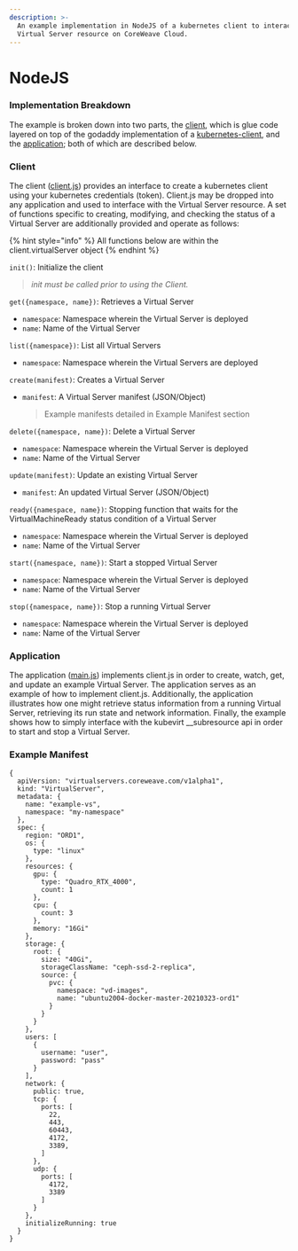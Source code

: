 ```yaml
---
description: >-
  An example implementation in NodeJS of a kubernetes client to interact with a
  Virtual Server resource on CoreWeave Cloud.
---
```


# NodeJS

### Implementation Breakdown

The example is broken down into two parts, the [client](https://github.com/coreweave/kubernetes-cloud/blob/master/virtual-server/examples/nodejs/client.js), which is glue code layered on top of the godaddy implementation of a [kubernetes-client](https://github.com/godaddy/kubernetes-client), and the [application](https://github.com/coreweave/kubernetes-cloud/blob/master/virtual-server/examples/nodejs/main.js); both of which are described below.

### Client

The client \([client.js](https://github.com/coreweave/kubernetes-cloud/blob/master/virtual-server/examples/nodejs/client.js)\) provides an interface to create a kubernetes client using your kubernetes credentials \(token\). Client.js may be dropped into any application and used to interface with the Virtual Server resource. A set of functions specific to creating, modifying, and checking the status of a Virtual Server are additionally provided and operate as follows:

{% hint style="info" %}
All functions below are within the client.virtualServer object
{% endhint %}

`init()`: Initialize the client

> _init must be called prior to using the Client._

`get({namespace, name})`: Retrieves a Virtual Server

* `namespace`: Namespace wherein the Virtual Server is deployed
* `name`: Name of the Virtual Server

`list({namespace})`: List all Virtual Servers

* `namespace`: Namespace wherein the Virtual Servers are deployed

`create(manifest)`: Creates a Virtual Server

* `manifest`: A Virtual Server manifest \(JSON/Object\)

  > Example manifests detailed in Example Manifest section

`delete({namespace, name})`: Delete a Virtual Server

* `namespace`: Namespace wherein the Virtual Server is deployed
* `name`: Name of the Virtual Server

`update(manifest)`: Update an existing Virtual Server

* `manifest`: An updated Virtual Server \(JSON/Object\)

`ready({namespace, name})`: Stopping function that waits for the VirtualMachineReady status condition of a Virtual Server

* `namespace`: Namespace wherein the Virtual Server is deployed
* `name`: Name of the Virtual Server

`start({namespace, name})`: Start a stopped Virtual Server

* `namespace`: Namespace wherein the Virtual Server is deployed
* `name`: Name of the Virtual Server

`stop({namespace, name})`: Stop a running Virtual Server

* `namespace`: Namespace wherein the Virtual Server is deployed
* `name`: Name of the Virtual Server

### Application

The application \([main.js](https://github.com/coreweave/kubernetes-cloud/blob/master/virtual-server/examples/nodejs/main.js)\) implements client.js in order to create, watch, get, and update an example Virtual Server. The application serves as an example of how to implement client.js. Additionally, the application illustrates how one might retrieve status information from a running Virtual Server, retrieving its run state and network information. Finally, the example shows how to simply interface with the kubevirt __subresource api in order to start and stop a Virtual Server.

### Example Manifest

```text
{
  apiVersion: "virtualservers.coreweave.com/v1alpha1",
  kind: "VirtualServer",
  metadata: {
    name: "example-vs",
    namespace: "my-namespace"
  },
  spec: {
    region: "ORD1",
    os: {
      type: "linux"
    },
    resources: {
      gpu: {
        type: "Quadro_RTX_4000",
        count: 1
      },
      cpu: {
        count: 3
      },
      memory: "16Gi"
    },
    storage: {
      root: {
        size: "40Gi",
        storageClassName: "ceph-ssd-2-replica",
        source: {
          pvc: {
            namespace: "vd-images",
            name: "ubuntu2004-docker-master-20210323-ord1"
          }
        }
      }
    },
    users: [
      {
        username: "user",
        password: "pass"
      }
    ],
    network: {
      public: true,
      tcp: {
        ports: [
          22,
          443,
          60443,
          4172,
          3389,
        ]
      },
      udp: {
        ports: [
          4172,
          3389
        ]
      }
    },
    initializeRunning: true
  }
}
```


